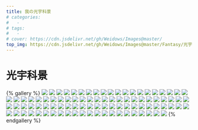 ```yaml
---
title: 我の光宇科景
# categories:
#   -
# tags:
#   -
# cover: https://cdn.jsdelivr.net/gh/Weidows/Images@master/
top_img: https://cdn.jsdelivr.net/gh/Weidows/Images@master/Fantasy/光宇科景/1.jpeg
---
```


<!--
 * @Author: Weidows
 * @LastEditors: Weidows
 * @LastEditTime: 2020-10-26 17:15:10
 * @FilePath: \Weidowsd:\Game\Demo\Github\Blog\source\tags\gallery_data\风景\光宇科景.md
-->

# 光宇科景

{% gallery %}
![](https://cdn.jsdelivr.net/gh/Weidows/Images@master/Fantasy/光宇科景/1.jpeg)
![](https://cdn.jsdelivr.net/gh/Weidows/Images@master/Fantasy/光宇科景/2.jpeg)
![](https://cdn.jsdelivr.net/gh/Weidows/Images@master/Fantasy/光宇科景/3.jpeg)
![](https://cdn.jsdelivr.net/gh/Weidows/Images@master/Fantasy/光宇科景/4.jpeg)
![](https://cdn.jsdelivr.net/gh/Weidows/Images@master/Fantasy/光宇科景/5.jpeg)
![](https://cdn.jsdelivr.net/gh/Weidows/Images@master/Fantasy/光宇科景/6.jpeg)
![](https://cdn.jsdelivr.net/gh/Weidows/Images@master/Fantasy/光宇科景/7.jpeg)
![](https://cdn.jsdelivr.net/gh/Weidows/Images@master/Fantasy/光宇科景/8.jpeg)
![](https://cdn.jsdelivr.net/gh/Weidows/Images@master/Fantasy/光宇科景/9.jpeg)
![](https://cdn.jsdelivr.net/gh/Weidows/Images@master/Fantasy/光宇科景/10.jpeg)
![](https://cdn.jsdelivr.net/gh/Weidows/Images@master/Fantasy/光宇科景/11.jpeg)
![](https://cdn.jsdelivr.net/gh/Weidows/Images@master/Fantasy/光宇科景/12.jpeg)
![](https://cdn.jsdelivr.net/gh/Weidows/Images@master/Fantasy/光宇科景/13.jpeg)
![](https://cdn.jsdelivr.net/gh/Weidows/Images@master/Fantasy/光宇科景/14.jpeg)
![](https://cdn.jsdelivr.net/gh/Weidows/Images@master/Fantasy/光宇科景/15.jpeg)
![](https://cdn.jsdelivr.net/gh/Weidows/Images@master/Fantasy/光宇科景/16.jpeg)
![](https://cdn.jsdelivr.net/gh/Weidows/Images@master/Fantasy/光宇科景/17.jpeg)
![](https://cdn.jsdelivr.net/gh/Weidows/Images@master/Fantasy/光宇科景/18.jpeg)
![](https://cdn.jsdelivr.net/gh/Weidows/Images@master/Fantasy/光宇科景/19.jpeg)
![](https://cdn.jsdelivr.net/gh/Weidows/Images@master/Fantasy/光宇科景/20.jpeg)
![](https://cdn.jsdelivr.net/gh/Weidows/Images@master/Fantasy/光宇科景/21.jpeg)
![](https://cdn.jsdelivr.net/gh/Weidows/Images@master/Fantasy/光宇科景/22.jpeg)
![](https://cdn.jsdelivr.net/gh/Weidows/Images@master/Fantasy/光宇科景/23.jpeg)
![](https://cdn.jsdelivr.net/gh/Weidows/Images@master/Fantasy/光宇科景/24.jpeg)
![](https://cdn.jsdelivr.net/gh/Weidows/Images@master/Fantasy/光宇科景/25.jpeg)
![](https://cdn.jsdelivr.net/gh/Weidows/Images@master/Fantasy/光宇科景/26.jpeg)
![](https://cdn.jsdelivr.net/gh/Weidows/Images@master/Fantasy/光宇科景/27.jpeg)
![](https://cdn.jsdelivr.net/gh/Weidows/Images@master/Fantasy/光宇科景/28.jpeg)
![](https://cdn.jsdelivr.net/gh/Weidows/Images@master/Fantasy/光宇科景/29.jpeg)
![](https://cdn.jsdelivr.net/gh/Weidows/Images@master/Fantasy/光宇科景/30.jpeg)
![](https://cdn.jsdelivr.net/gh/Weidows/Images@master/Fantasy/光宇科景/31.jpeg)
![](https://cdn.jsdelivr.net/gh/Weidows/Images@master/Fantasy/光宇科景/32.jpeg)
![](https://cdn.jsdelivr.net/gh/Weidows/Images@master/Fantasy/光宇科景/33.jpeg)
![](https://cdn.jsdelivr.net/gh/Weidows/Images@master/Fantasy/光宇科景/34.jpeg)
![](https://cdn.jsdelivr.net/gh/Weidows/Images@master/Fantasy/光宇科景/35.jpeg)
![](https://cdn.jsdelivr.net/gh/Weidows/Images@master/Fantasy/光宇科景/36.jpeg)
![](https://cdn.jsdelivr.net/gh/Weidows/Images@master/Fantasy/光宇科景/37.jpeg)
![](https://cdn.jsdelivr.net/gh/Weidows/Images@master/Fantasy/光宇科景/38.jpeg)
![](https://cdn.jsdelivr.net/gh/Weidows/Images@master/Fantasy/光宇科景/39.jpeg)
![](https://cdn.jsdelivr.net/gh/Weidows/Images@master/Fantasy/光宇科景/40.jpeg)
![](https://cdn.jsdelivr.net/gh/Weidows/Images@master/Fantasy/光宇科景/41.jpeg)
![](https://cdn.jsdelivr.net/gh/Weidows/Images@master/Fantasy/光宇科景/42.jpeg)
![](https://cdn.jsdelivr.net/gh/Weidows/Images@master/Fantasy/光宇科景/43.jpeg)
![](https://cdn.jsdelivr.net/gh/Weidows/Images@master/Fantasy/光宇科景/44.jpeg)
![](https://cdn.jsdelivr.net/gh/Weidows/Images@master/Fantasy/光宇科景/45.jpeg)
![](https://cdn.jsdelivr.net/gh/Weidows/Images@master/Fantasy/光宇科景/46.jpeg)
![](https://cdn.jsdelivr.net/gh/Weidows/Images@master/Fantasy/光宇科景/47.jpeg)
![](https://cdn.jsdelivr.net/gh/Weidows/Images@master/Fantasy/光宇科景/48.jpeg)
![](https://cdn.jsdelivr.net/gh/Weidows/Images@master/Fantasy/光宇科景/49.jpeg)
![](https://cdn.jsdelivr.net/gh/Weidows/Images@master/Fantasy/光宇科景/50.jpeg)
![](https://cdn.jsdelivr.net/gh/Weidows/Images@master/Fantasy/光宇科景/51.jpeg)
![](https://cdn.jsdelivr.net/gh/Weidows/Images@master/Fantasy/光宇科景/52.jpeg)
![](https://cdn.jsdelivr.net/gh/Weidows/Images@master/Fantasy/光宇科景/53.jpeg)
![](https://cdn.jsdelivr.net/gh/Weidows/Images@master/Fantasy/光宇科景/54.jpeg)
![](https://cdn.jsdelivr.net/gh/Weidows/Images@master/Fantasy/光宇科景/55.jpeg)
![](https://cdn.jsdelivr.net/gh/Weidows/Images@master/Fantasy/光宇科景/56.jpeg)
![](https://cdn.jsdelivr.net/gh/Weidows/Images@master/Fantasy/光宇科景/57.jpeg)
![](https://cdn.jsdelivr.net/gh/Weidows/Images@master/Fantasy/光宇科景/58.jpeg)
![](https://cdn.jsdelivr.net/gh/Weidows/Images@master/Fantasy/光宇科景/59.jpeg)
![](https://cdn.jsdelivr.net/gh/Weidows/Images@master/Fantasy/光宇科景/60.jpeg)
![](https://cdn.jsdelivr.net/gh/Weidows/Images@master/Fantasy/光宇科景/61.jpeg)
![](https://cdn.jsdelivr.net/gh/Weidows/Images@master/Fantasy/光宇科景/62.jpeg)
![](https://cdn.jsdelivr.net/gh/Weidows/Images@master/Fantasy/光宇科景/63.jpeg)
![](https://cdn.jsdelivr.net/gh/Weidows/Images@master/Fantasy/光宇科景/64.jpeg)
![](https://cdn.jsdelivr.net/gh/Weidows/Images@master/Fantasy/光宇科景/65.jpeg)
![](https://cdn.jsdelivr.net/gh/Weidows/Images@master/Fantasy/光宇科景/66.jpeg)
![](https://cdn.jsdelivr.net/gh/Weidows/Images@master/Fantasy/光宇科景/67.jpeg)
![](https://cdn.jsdelivr.net/gh/Weidows/Images@master/Fantasy/光宇科景/68.jpeg)
![](https://cdn.jsdelivr.net/gh/Weidows/Images@master/Fantasy/光宇科景/69.jpeg)
![](https://cdn.jsdelivr.net/gh/Weidows/Images@master/Fantasy/光宇科景/70.jpeg)
![](https://cdn.jsdelivr.net/gh/Weidows/Images@master/Fantasy/光宇科景/71.jpeg)
![](https://cdn.jsdelivr.net/gh/Weidows/Images@master/Fantasy/光宇科景/72.jpeg)
![](https://cdn.jsdelivr.net/gh/Weidows/Images@master/Fantasy/光宇科景/73.jpeg)
![](https://cdn.jsdelivr.net/gh/Weidows/Images@master/Fantasy/光宇科景/74.jpeg)
![](https://cdn.jsdelivr.net/gh/Weidows/Images@master/Fantasy/光宇科景/75.jpeg)
![](https://cdn.jsdelivr.net/gh/Weidows/Images@master/Fantasy/光宇科景/76.jpeg)
![](https://cdn.jsdelivr.net/gh/Weidows/Images@master/Fantasy/光宇科景/77.jpeg)
![](https://cdn.jsdelivr.net/gh/Weidows/Images@master/Fantasy/光宇科景/78.jpeg)
![](https://cdn.jsdelivr.net/gh/Weidows/Images@master/Fantasy/光宇科景/79.jpeg)
![](https://cdn.jsdelivr.net/gh/Weidows/Images@master/Fantasy/光宇科景/80.jpeg)
![](https://cdn.jsdelivr.net/gh/Weidows/Images@master/Fantasy/光宇科景/81.jpeg)
![](https://cdn.jsdelivr.net/gh/Weidows/Images@master/Fantasy/光宇科景/82.jpeg)
![](https://cdn.jsdelivr.net/gh/Weidows/Images@master/Fantasy/光宇科景/83.jpeg)
![](https://cdn.jsdelivr.net/gh/Weidows/Images@master/Fantasy/光宇科景/84.jpeg)
![](https://cdn.jsdelivr.net/gh/Weidows/Images@master/Fantasy/光宇科景/85.jpeg)
![](https://cdn.jsdelivr.net/gh/Weidows/Images@master/Fantasy/光宇科景/86.jpeg)
![](https://cdn.jsdelivr.net/gh/Weidows/Images@master/Fantasy/光宇科景/87.jpeg)
![](https://cdn.jsdelivr.net/gh/Weidows/Images@master/Fantasy/光宇科景/88.jpeg)
![](https://cdn.jsdelivr.net/gh/Weidows/Images@master/Fantasy/光宇科景/89.jpeg)
![](https://cdn.jsdelivr.net/gh/Weidows/Images@master/Fantasy/光宇科景/90.jpeg)
![](https://cdn.jsdelivr.net/gh/Weidows/Images@master/Fantasy/光宇科景/91.jpeg)
![](https://cdn.jsdelivr.net/gh/Weidows/Images@master/Fantasy/光宇科景/92.jpeg)
{% endgallery %}
